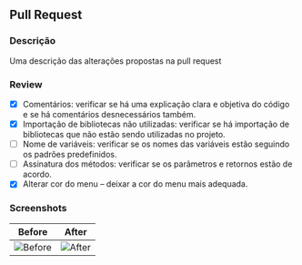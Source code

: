 ## Pull Request
### Descrição
Uma descrição das alterações propostas na pull request

### Review
- [x] Comentários: verificar se há uma explicação clara e objetiva do código e se há comentários desnecessários também.
- [x] Importação de bibliotecas não utilizadas: verificar se há importação de bibliotecas que não estão sendo utilizadas no projeto.
- [ ] Nome de variáveis: verificar se os nomes das variáveis estão seguindo os padrões predefinidos.
- [ ] Assinatura dos métodos: verificar se os parâmetros e retornos estão de acordo.
- [x] Alterar cor do menu – deixar a cor do menu mais adequada.

### Screenshots
| Before | After |
| ------ | ----- |
| ![Before](https://github.com/SophieKumagai/CodeReview-GitHub/assets/124629666/ff06aad4-fa04-47ca-b683-079ae14d004c) | ![After](https://github.com/SophieKumagai/CodeReview-GitHub/assets/124629666/32febaad-61c4-45ab-90f2-23f7823e745a) |
